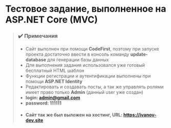 # Тестовое задание, выполненное на ASP.NET Core (MVC)
> ### :heavy_check_mark: Примечания
> - Сайт выполнен при помощи **CodeFirst**, поэтому при запуске проекта достаточно ввести в консоль команду **update-database** для генерации базы данных
> - Для выполнения задания использовался уже готовый бесплатный HTML шаблон
> - Функции регистрации и аутентификации выполнены при помощи **ASP.NET Identity**
> - Редактировать и создавать посты, а так же управлять ролями имеет право только **Admin** (данный user уже создан)
> - **login: admin@gmail.com**
> - **password: 111111**
> - #### Сайт так же был выложен на хостинг, URL: https://ivanov-dev.site
